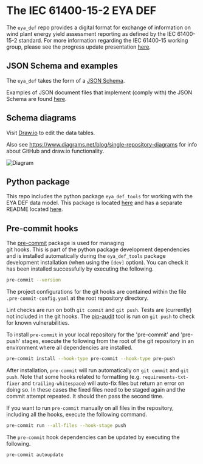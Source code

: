 # The IEC 61400-15-2 EYA DEF

The `eya_def` repo provides a digital format for exchange of information
on wind plant energy yield assessment reporting as defined by the
IEC 61400-15-2 standard. For more information regarding the IEC 61400-15
working group, please see the progress update presentation
[here](https://zenodo.org/record/3952717).

## JSON Schema and examples

The `eya_def` takes the form of a [JSON Schema](
json_schema/iec_61400-15-2_eya_def.schema.json).

Examples of JSON document files that implement (comply with) the JSON
Schema are found [here](json_schema/examples).

## Schema diagrams

Visit [Draw.io](https://draw.io) to edit the data tables.

Also see https://www.diagrams.net/blog/single-repository-diagrams for
info about GitHub and draw.io functionality.

  ![Diagram](https://github.com/IEC-61400-15/energy_yield_reporting_DEF/blob/main/SVG_IEC%2061400-15-2%20DEF.drawio.svg)

## Python package

This repo includes the python package `eya_def_tools` for working with
the EYA DEF data model. This package is located [here](eya_def_tools)
and has a separate README located [here](eya_def_tools/README.md).

## Pre-commit hooks

The [pre-commit](https://pre-commit.com/) package is used for managing  
git hooks. This is part of the python package development dependencies
and is installed automatically during the `eya_def_tools` package
development installation (when using the `[dev]` option). You can check
it has been installed successfully by executing the following.

```bash
pre-commit --version
```

The project configurations for the git hooks are contained within the
file `.pre-commit-config.yaml` at the root repository directory.

Lint checks are run on both `git commit` and `git push`. Tests  are
(currently) not included in the git hooks. The [pip-audit](
https://github.com/pypa/pip-audit) tool is run on `git push` to check
for known vulnerabilities.

To install `pre-commit` in your local repository for the 'pre-commit'
and 'pre-push' stages, execute the following from the root of the git
repository in an environment where all dependencies are installed.

```bash
pre-commit install --hook-type pre-commit --hook-type pre-push
```

After installation, `pre-commit` will run automatically on `git commit`
and `git push`. Note that some hooks related to formatting (e.g.
`requirements-txt-fixer` and `trailing-whitespace`) will auto-fix files
but return an error on doing so. In these cases the fixed files need to
be staged again and the commit attempt repeated. It should then pass the
second time.

If you want to run `pre-commit` manually on all files in the repository,
including all the hooks, execute the following command.

```bash
pre-commit run --all-files --hook-stage push
```

The `pre-commit` hook dependencies can be updated by executing the
following.

```bash
pre-commit autoupdate
```
